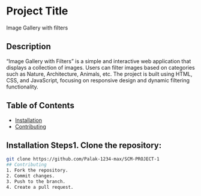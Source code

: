 # Project Title
Image Gallery with filters
## Description
“Image Gallery with Filters” is a simple and interactive web application that displays a collection of images. Users can filter images based on categories such as Nature, Architecture, Animals, etc. The project is built using HTML, CSS, and JavaScript, focusing on responsive design and dynamic filtering functionality.
## Table of Contents
- [Installation](#installation)
- [Contributing](#contributing)
## Installation Steps1. Clone the repository:
```bash
git clone https://github.com/Palak-1234-max/SCM-PROJECT-1
## Contributing
1. Fork the repository.
2. Commit changes.
3. Push to the branch.
4. Create a pull request.
